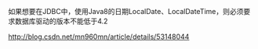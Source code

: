 

如果想要在JDBC中，使用Java8的日期LocalDate、LocalDateTime，则必须要求数据库驱动的版本不能低于4.2


http://blog.csdn.net/mn960mn/article/details/53148044